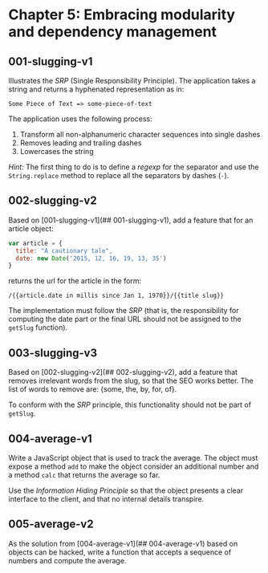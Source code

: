Chapter 5: Embracing modularity and dependency management
=========================================================

## 001-slugging-v1
Illustrates the *SRP* (Single Responsibility Principle). The application takes a string and returns a hyphenated representation as in:
```
Some Piece of Text => some-piece-of-text
```

The application uses the following process:
1. Transform all non-alphanumeric character sequences into single dashes
2. Removes leading and trailing dashes
3. Lowercases the string

*Hint:*
The first thing to do is to define a _regexp_ for the separator and use the `String.replace` method to replace all the separators by dashes (`-`).

## 002-slugging-v2
Based on [001-slugging-v1](## 001-slugging-v1), add a feature that for an article object:
```javascript
var article = {
  title: "A cautionary tale",
  date: new Date('2015, 12, 16, 19, 13, 35')
}
```
returns the url for the article in the form:
```
/{{article.date in millis since Jan 1, 1970}}/{{title slug}}
```

The implementation must follow the *SRP* (that is, the responsibility for computing the date part or the final URL should not be assigned to the `getSlug` function).

## 003-slugging-v3
Based on [002-slugging-v2](## 002-slugging-v2), add a feature that removes irrelevant words from the slug, so that the SEO works better. The list of words to remove are: {some, the, by, for, of}.

To conform with the *SRP* principle, this functionality should not be part of `getSlug`.

## 004-average-v1
Write a JavaScript object that is used to track the average. The object must expose a method `add` to make the object consider an additional number and a method `calc` that returns the average so far.

Use the *Information Hiding Principle* so that the object presents a clear interface to the client, and that no internal details transpire.

## 005-average-v2
As the solution from [004-average-v1](## 004-average-v1) based on objects can be hacked, write a function that accepts a sequence of numbers and compute the average.
